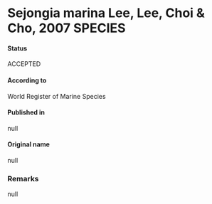 Sejongia marina Lee, Lee, Choi & Cho, 2007 SPECIES
=======

#### Status
ACCEPTED

#### According to
World Register of Marine Species

#### Published in
null

#### Original name
null

### Remarks
null
